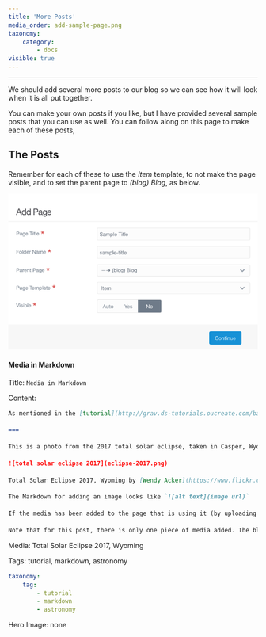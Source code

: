 ```yaml
---
title: 'More Posts'
media_order: add-sample-page.png
taxonomy:
    category:
        - docs
visible: true
---
```


---

We should add several more posts to our blog so we can see how it will look when it is all put together.

You can make your own posts if you like, but I have provided several sample posts that you can use as well. You can follow along on this page to make each of these posts, <!-- or you can hopefully access a repository with my pages in it and add them using the file manager -->

## The Posts

Remember for each of these to use the _Item_ template, to not make the page visible, and to set the parent page to _(blog) Blog_, as below.

![add sample page](add-sample-page.png)

#### Media in Markdown

Title: `Media in Markdown`

Content:

```md
As mentioned in the [tutorial](http://grav.ds-tutorials.oucreate.com/base-tutorial/content/media), there are two ways to add images to your pages. The tutorial walks you through uploading an image and then setting it as the "hero image" used by the page template. However, if you just want to stick an image into a post, you can do that as well.

===

This is a photo from the 2017 total solar eclipse, taken in Casper, Wyoming. The moon has covered a substantial portion of the sun, but totality has not yet been achieved. As an aside, if you ever have the opportunity to see a total eclipse, take it! The partial stages were interesting, even exciting, but totality is something else.

![total solar eclipse 2017](eclipse-2017.png)

Total Solar Eclipse 2017, Wyoming by [Wendy Acker](https://www.flickr.com/people/theodwynn/), [CC BY-NS-SA 4.0](https://creativecommons.org/licenses/by-nc-sa/4.0/)

The Markdown for adding an image looks like `![alt text](image url)`

If the media has been added to the page that is using it (by uploading it the same way you would before setting it as the hero image), the url can simply be the name of the image, like this: `![alt text](image.png)`

Note that for this post, there is only one piece of media added. The blog page displays the image on the summary, but the post page does not show the image as a header/hero. If you do not want to use a header image, but still want to show an image with your post, this is an excellent way to do so.
```
Media: Total Solar Eclipse 2017, Wyoming

Tags: tutorial, markdown, astronomy

```yaml
taxonomy:
    tag:
        - tutorial
        - markdown
        - astronomy
```

Hero Image: none
